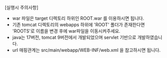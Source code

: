 [실행시 주의사항]
- war 파일은 target 디렉토리 하위인 ROOT.war 를 이용하시면 됩니다.
- 기존 tomcat 디렉토리의 webapps 하위에 'ROOT' 폴더가 존재한다면 'ROOTS'로 이름을 변경 후에 war파일을 이동시켜주세요.
- java는 17버전, tomcat 9버전에서 개발되었으며 servlet 기반으로 개발하였습니다.
- url 매핑관계는 src/main/webapp/WEB-INF/web.xml 을 참고하시면 됩니다.